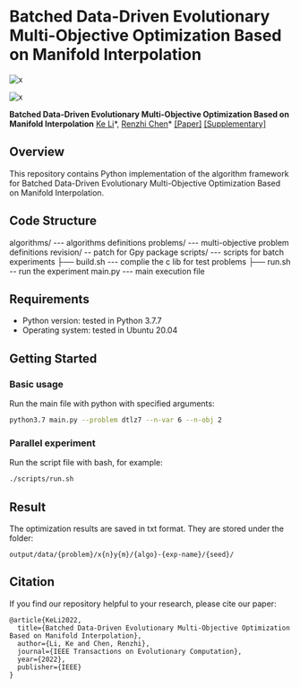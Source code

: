 # Batched Data-Driven Evolutionary Multi-Objective Optimization Based on Manifold Interpolation

![x](/media/rxc/Working/Codes/python/GPy/DMI/assets/x.gif)

![x](/media/rxc/Working/Codes/python/GPy/DMI/assets/y.gif)

**Batched Data-Driven Evolutionary Multi-Objective Optimization Based on Manifold Interpolation**
[Ke Li]()\*, [Renzhi Chen]()\*
[[Paper]]() [[Supplementary]]()



## Overview

This repository contains Python implementation of the algorithm framework for Batched Data-Driven Evolutionary Multi-Objective Optimization Based on Manifold Interpolation.



## Code Structure

algorithms/ --- algorithms definitions
problems/ --- multi-objective problem definitions
revision/ -- patch for Gpy package
scripts/ --- scripts for batch experiments
 ├── build.sh --- complie the c lib for test problems
 ├── run.sh -- run the experiment 
main.py --- main execution file

## Requirements

- Python version: tested in Python 3.7.7
- Operating system: tested in Ubuntu 20.04



## Getting Started

### Basic usage

Run the main file with python with specified arguments:

```bash
python3.7 main.py --problem dtlz7 --n-var 6 --n-obj 2
```

### Parallel experiment

Run the script file with bash, for example:

```bash
./scripts/run.sh
```



## Result

The optimization results are saved in txt format. They are stored under the folder:

```
output/data/{problem}/x{n}y{m}/{algo}-{exp-name}/{seed}/
```

## Citation

If you find our repository helpful to your research, please cite our paper:

```
@article{KeLi2022,
  title={Batched Data-Driven Evolutionary Multi-Objective Optimization Based on Manifold Interpolation},
  author={Li, Ke and Chen, Renzhi},
  journal={IEEE Transactions on Evolutionary Computation},
  year={2022},
  publisher={IEEE}
}
```

